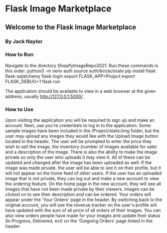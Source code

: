 # Flask Image Marketplace
## Welcome to the Flask Image Marketplace
### By Jack Naylor

### How to Run
Navigate to the directory ShopifyImageRepo2021. Run these commands in this order.
python3 -m venv auth
source auth/bin/activate
pip install flask flask-sqlalchemy flask-login
export FLASK_APP=Project
export FLASK_DEBUG=1
flask run

The application should be available to view in a web browser at the given address, usually http://127.0.0.1:5000/ .


### How to Use

Upon visiting the application you will be required to sign up and make an account. Next, use you're credentials to log in to the application. Some sample images have been included in the /Project/static/img folder, but the user may upload any images they would like with the Upload Image button located in the header. The user will be prompted to enter the price they wish to sell the image, the inventory (number of images available for sale) and a description of the image. There is also the ability to make the image private so only the user who uploads it may view it. All of these can be updated and changed after the image has been uploaded as well. If the image was made private, the user will be able to see it on their profile, but it will not appear on the home feed of other users. If the user has an uploaded image that is not private, they can log out and make a new account to view the ordering feature. On the home page in the new account, they will see all images that have not been made private by their viewers. Images can be clicked on to see their description and can be ordered. Your orders will appear under the 'Your Orders' page in the header. By switching back to the original account, you will see the revenue tracker on the user's profile will have updated with the sum of all price of all orders of their images. You can also view orders people have made for your images and update their status (In Progress, Delivered, ect) on the 'Outgoing Orders' page linked in the header. 
